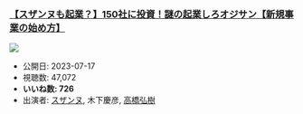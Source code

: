 ### [【スザンヌも起業？】150社に投資！謎の起業しろオジサン【新規事業の始め方】](https://www.youtube.com/watch?v=lJRiiSD57Q4)
[![](https://img.youtube.com/vi/lJRiiSD57Q4/hqdefault.jpg)](https://www.youtube.com/watch?v=lJRiiSD57Q4)
-   公開日: 2023-07-17
-   視聴数: 47,072
-   **いいね数: 726**
-   出演者: [スザンヌ](/rehacq_fan/people/スザンヌ "wikilink"), 木下慶彦, [高橋弘樹](/rehacq_fan/people/高橋弘樹 "wikilink")
